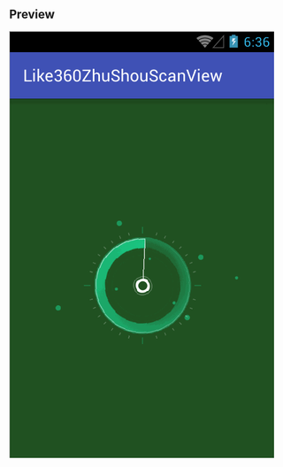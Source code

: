 ## Preview
![效果图](https://github.com/YangShaoXiong/Like360ZhuShouScanView/blob/master/screenshot/image.gif)